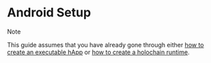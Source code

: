 # Android Setup

> [!NOTE]
> This guide assumes that you have already gone through either [how to create an executable hApp](./happ-setup.md) or [how to create a holochain runtime](./runtime-setup.md).
